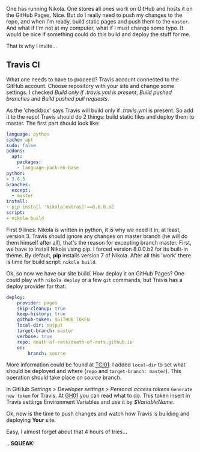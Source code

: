 <!--
.. title: 0x02 travis + nikola
.. slug: travis-nikola
.. date: 2018-05-25 00:00:00 UTC
.. tags: travis,travis-ci,nikola
.. category: configure
.. link: 
.. description: How to use travis-ci to build Nikola static pages and deploy them on GitHub Pages.
.. type: text
-->

One has running Nikola. One stores all ones work on GitHub and hosts it on the GitHub Pages. Nice. But 
do I really need to push my changes to the repo, and when I'm ready, build static pages and push them 
to the `master`. And what if I'm not at my computer, what if I must change some typo. It would be 
nice if something could do this build and deploy the stuff for me.

That is why I invite...

<!-- TEASER_END -->

## Travis CI

What one needs to have to proceed? Travis account connected to the GitHub account. Choose repository 
with your site and change some settings. I checked *Build only if .travis.yml is present*, *Build 
pushed branches* and *Build pushed pull requests*. 

As the 'checkbox' says Travis will build only if *.travis.yml* is present. So add it to the repo! 
Travis should do 2 things: build static files and deploy them to master. The first part should look like:

```yml
language: python
cache: apt
sudo: false
addons:
  apt:
    packages:
    - language-pack-en-base
python:
- 3.6.5
branches:
  except:
  - master
install:
- pip install 'Nikola[extras]'==8.0.0.b2
script:
- nikola build 
```

First 9 lines: Nikola is written in python, it is why we need it in, at least, version 3. 
Travis should ignore any changes on master branch (he will do them himself after all), that's the 
reason for excepting branch master. First, we have to install Nikola using pip. I forced 
version 8.0.0.b2 for its built-in theme. By default, **pip** installs version 7 of Nikola. After all 
this 'work' there is time for build script: `nikola build`.

Ok, so now we have our site build. How deploy it on GitHub Pages? One could play with `nikola deploy` 
or a few `git` commands, but Travis has a deploy provider for that:

```yml
deploy:
    provider: pages
    skip-cleanup: true
    keep-history: true
    github-token: $GITHUB_TOKEN
    local-dir: output
    target-branch: master
    verbose: true
    repo: death-of-rats/death-of-rats.github.io
    on:
		branch: source
```

More information could be found at [TCI01](https://docs.travis-ci.com/user/deployment/pages/). 
I added `local-dir` to set what should be deployed and where (`repo` and `target-branch: master`). 
This operation should take place on *source* branch.

In GitHub *Settings > Developer settings > Personal access tokens* `Generate new token` for Travis. 
At [GH01](https://help.github.com/articles/creating-a-personal-access-token-for-the-command-line/) 
you can read what to do. This token insert in Travis settings Environment Variables and use it by 
*$VariableName*. 

Ok, now is the time to push changes and watch how Travis is building and deploying **Your** site.

Easy, I almost forget about that 4 hours of tries...

...**SQUEAK**!
